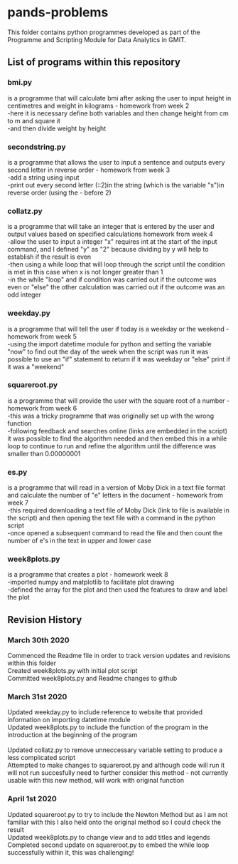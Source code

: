 # pands-problems
This folder contains python programmes developed as part of the Programme and Scripting Module for Data Analytics in GMIT.  
## List of programs within this repository
### bmi.py 
is a programme that will calculate bmi after asking the user to input height in centimetres and weight in kilograms - homework from week 2 <br>
-here it is necessary define both variables and then change height from cm to m and square it<br>
-and then divide weight by height<br>
### secondstring.py 
is a programme that allows the user to input a sentence and outputs every second letter in reverse order - homework from week 3<br>
-add a string using input<br>
-print out every second letter (::2)in the string (which is the variable "s")in reverse order (using the - before 2)<br> 
### collatz.py 
is a programme that will take an integer that is entered by the user and output values based on specified calculations homework from week 4<br>
-allow the user to input a integer "x" requires int at the start of the input command, and I defined "y" as "2" because dividing by y will help to establish if the result is even <br>
-then using a while loop that will loop through the script until the condition is met in this case when x is not longer greater than 1<br>
-in the while "loop" and if condition was carried out if the outcome was even or "else" the other calculation was carried out if the outcome was an odd integer<br> 
### weekday.py 
is a programme that will tell the user if today is a weekday or the weekend - homework from week 5<br>
-using the import datetime module for python and setting the variable "now" to find out the day of the week when the script was run it was possible to use an "if" statement to return if it was weekday or "else" print if it was a "weekend"<br>
### squareroot.py 
is a programme that will provide the user with the square root of a number - homework from week 6<br>
-this was a tricky programme that was originally set up with the wrong function<br>
-following feedback and searches online (links are embedded in the script) it was possible to find the algorithm needed and then embed this in a while loop to continue to run and refine the algorithm until the difference was smaller than 0.00000001<br>
### es.py 
is a programme that will read in a version of Moby Dick in a text file format and calculate the number of "e" letters in the document - homework from week 7<br>
-this required downloading a text file of Moby Dick (link to file is available in the script) and then opening the text file with a command in the python script<br>
-once opened a subsequent command to read the file and then count the number of e's in the text in upper and lower case<br>
### week8plots.py 
is a programme that creates a plot - homework week 8<br>
-imported numpy and matplotlib to facilitate plot drawing<br>
-defined the array for the plot and then used the features to draw and label the plot
## Revision History
### March 30th 2020
Commenced the Readme file in order to track version updates and revisions within this folder<br>
Created week8plots.py with initial plot script<br>
Committed week8plots.py and Readme changes to github<br>
### March 31st 2020
Updated weekday.py to include reference to website that provided information on importing datetime module<br>
Updated week8plots.py to include the function of the program in the introduction at the beginning of the program<br>  
Updated collatz.py to remove unneccessary variable setting to produce a less complicated script<br>
Attempted to make changes to squareroot.py and although code will run it will not run succesfully need to further consider this method - not currently usable with this new method, will work with original function<br>
### April 1st 2020
Updated squareroot.py to try to include the Newton Method but as I am not familiar with this I also held onto the original method so I could check the result<br>
Updated week8plots.py to change view and to add titles and legends<br>
Completed second update on squareroot.py to embed the while loop successfully within it, this was challenging!<br>